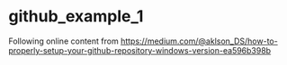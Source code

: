 # github_example_1
Following online content from https://medium.com/@aklson_DS/how-to-properly-setup-your-github-repository-windows-version-ea596b398b 
